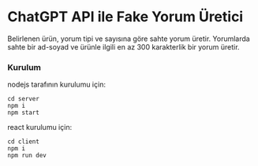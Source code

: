 # ChatGPT API ile Fake Yorum Üretici

Belirlenen ürün, yorum tipi ve sayısına göre sahte yorum üretir. Yorumlarda sahte bir ad-soyad ve ürünle ilgili en az 300 karakterlik bir yorum üretir.

### Kurulum

nodejs tarafının kurulumu için:

```
cd server
npm i
npm start
```

react kurulumu için:

```
cd client
npm i
npm run dev
```
